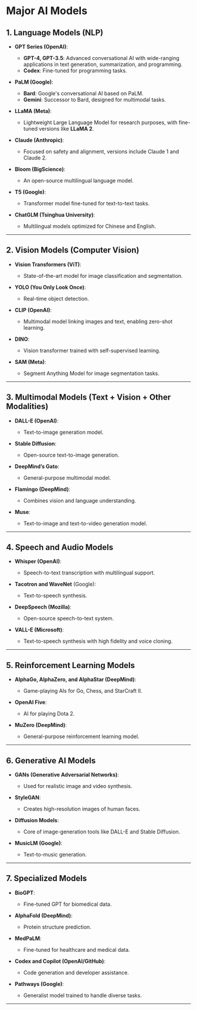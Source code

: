 # Major AI Models

## **1. Language Models (NLP)**
- **GPT Series (OpenAI)**: 
  - **GPT-4, GPT-3.5**: Advanced conversational AI with wide-ranging applications in text generation, summarization, and programming.
  - **Codex**: Fine-tuned for programming tasks.
  
- **PaLM (Google)**:
  - **Bard**: Google's conversational AI based on PaLM.
  - **Gemini**: Successor to Bard, designed for multimodal tasks.

- **LLaMA (Meta)**:
  - Lightweight Large Language Model for research purposes, with fine-tuned versions like **LLaMA 2**.

- **Claude (Anthropic)**:
  - Focused on safety and alignment, versions include Claude 1 and Claude 2.

- **Bloom (BigScience)**:
  - An open-source multilingual language model.

- **T5 (Google)**:
  - Transformer model fine-tuned for text-to-text tasks.

- **ChatGLM (Tsinghua University)**:
  - Multilingual models optimized for Chinese and English.

---

## **2. Vision Models (Computer Vision)**
- **Vision Transformers (ViT)**:
  - State-of-the-art model for image classification and segmentation.

- **YOLO (You Only Look Once)**:
  - Real-time object detection.

- **CLIP (OpenAI)**:
  - Multimodal model linking images and text, enabling zero-shot learning.

- **DINO**:
  - Vision transformer trained with self-supervised learning.

- **SAM (Meta)**:
  - Segment Anything Model for image segmentation tasks.

---

## **3. Multimodal Models (Text + Vision + Other Modalities)**
- **DALL-E (OpenAI)**:
  - Text-to-image generation model.

- **Stable Diffusion**:
  - Open-source text-to-image generation.

- **DeepMind’s Gato**:
  - General-purpose multimodal model.

- **Flamingo (DeepMind)**:
  - Combines vision and language understanding.

- **Muse**:
  - Text-to-image and text-to-video generation model.

---

## **4. Speech and Audio Models**
- **Whisper (OpenAI)**:
  - Speech-to-text transcription with multilingual support.

- **Tacotron and WaveNet** (Google):
  - Text-to-speech synthesis.

- **DeepSpeech (Mozilla)**:
  - Open-source speech-to-text system.

- **VALL-E (Microsoft)**:
  - Text-to-speech synthesis with high fidelity and voice cloning.

---

## **5. Reinforcement Learning Models**
- **AlphaGo, AlphaZero, and AlphaStar (DeepMind)**:
  - Game-playing AIs for Go, Chess, and StarCraft II.

- **OpenAI Five**:
  - AI for playing Dota 2.

- **MuZero (DeepMind)**:
  - General-purpose reinforcement learning model.

---

## **6. Generative AI Models**
- **GANs (Generative Adversarial Networks)**:
  - Used for realistic image and video synthesis.

- **StyleGAN**:
  - Creates high-resolution images of human faces.

- **Diffusion Models**:
  - Core of image-generation tools like DALL-E and Stable Diffusion.

- **MusicLM (Google)**:
  - Text-to-music generation.

---

## **7. Specialized Models**
- **BioGPT**:
  - Fine-tuned GPT for biomedical data.

- **AlphaFold (DeepMind)**:
  - Protein structure prediction.

- **MedPaLM**:
  - Fine-tuned for healthcare and medical data.

- **Codex and Copilot (OpenAI/GitHub)**:
  - Code generation and developer assistance.

- **Pathways (Google)**:
  - Generalist model trained to handle diverse tasks.

---
